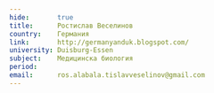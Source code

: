 ```yaml
---
hide:       true
title:      Ростислав Веселинов
country:    Германия
link:       http://germanyanduk.blogspot.com/
university: Duisburg-Essen
subject:    Медицинска биология
period:     
email:      ros.alabala.tislavveselinov@gmail.com
---
```


